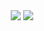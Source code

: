  <div id="header" align="center">
  
  <img src="https://64.media.tumblr.com/2a3da1602f918c2d579e590ca9188264/a9c1c1861b86c1fe-28/s2048x3072/d07a8439d22db2370824ebeabde4464cafc4af24.pnj" border="0">


  <img src="https://media.discordapp.net/attachments/1088384803168071700/1300777095957319740/imageedit_5_2759286166.png?ex=67221292&is=6720c112&hm=0753f6340804fb97675599ec6e117c702ff52b3dca9c7a017a409c32b7145fca&=&format=webp&quality=lossless">

  </div>
 
